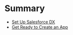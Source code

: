 # Summary

- [Set Up Salesforce DX](1-set-up-salesforce-dx.md)
- [Get Ready to Create an App](2-get-ready-to-create-an-app.md)
